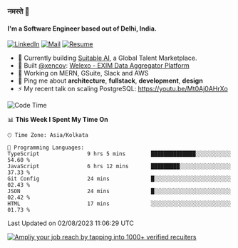 ### नमस्ते 🙏

#### I'm a Software Engineer based out of Delhi, India.

[![LinkedIn](https://img.shields.io/badge/linkedin-%230077B5.svg)](https://linkedin.com/in/sambhav2612)
[![Mail](https://img.shields.io/badge/gmail-D14836)](mailto:sambhavjain2612@gmail.com)
[![Resume](https://img.shields.io/badge/resume-%23#FFFF00.svg)](https://mega.nz/file/IjA3yaoB#BFfQg1-aKva0piAd_wWs8Hf5dlnYRQ2ZkwtYwNMzBhA)

- 🏢 Currently building [Suitable AI](https://suitable.ai), a Global Talent Marketplace.
- 💅 Built [@xencov](https://github.com/xencov): [Welexo - EXIM Data Aggregator Platform](https://welexo.com)
- 🌱 Working on MERN, GSuite, Slack and AWS
- 💬 Ping me about **architecture**, **fullstack**, **development**, **design**
- ⚡️ My recent talk on scaling PostgreSQL: https://youtu.be/Mt0Aj0AHrXo

<!--START_SECTION:waka-->
![Code Time](http://img.shields.io/badge/Code%20Time-3%2C581%20hrs%209%20mins-blue)

📊 **This Week I Spent My Time On** 

```text
🕑︎ Time Zone: Asia/Kolkata

💬 Programming Languages: 
TypeScript               9 hrs 5 mins        ██████████████░░░░░░░░░░░   54.60 % 
JavaScript               6 hrs 12 mins       █████████░░░░░░░░░░░░░░░░   37.33 % 
Git Config               24 mins             █░░░░░░░░░░░░░░░░░░░░░░░░   02.43 % 
JSON                     24 mins             █░░░░░░░░░░░░░░░░░░░░░░░░   02.42 % 
HTML                     17 mins             ░░░░░░░░░░░░░░░░░░░░░░░░░   01.73 % 
```


 Last Updated on 02/08/2023 11:06:29 UTC
<!--END_SECTION:waka-->

[![Ampliy your job reach by tapping into 1000+ verified recuiters](https://user-images.githubusercontent.com/19583619/212717528-45b497fd-e886-4452-90fe-93829667bd63.png)](https://suitable.ai)

